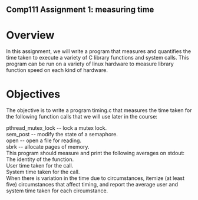 ## Comp111 Assignment 1: measuring time
# Overview
In this assignment, we will write a program that measures and quantifies the time taken to execute a variety of C library functions and system calls. This program can be run on a variety of linux hardware to measure library function speed on each kind of hardware.  

# Objectives   
The objective is to write a program timing.c that measures the time taken for the following function calls that we will use later in the course:  

pthread_mutex_lock -- lock a mutex lock.  
sem_post -- modify the state of a semaphore.  
open -- open a file for reading.  
sbrk -- allocate pages of memory.  
This program should measure and print the following averages on stdout:  
The identity of the function.  
User time taken for the call.  
System time taken for the call.  
When there is variation in the time due to circumstances, itemize (at least five) circumstances that affect timing, and report the average user and system time taken for each circumstance.  

